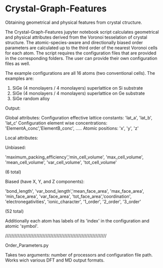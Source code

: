 # Crystal-Graph-Features
Obtaining geometrical and physical features from crystal ctructure.

The Crystal-Graph-Features jupyter notebook script calculates geometrical and physical attributes derived from the Voronoi tesselation of crystal structure. The atomic-species-aware and directionally biased order parameters are calculated up to the third order of the nearest Voronoi cells for each atom. The script requires the configuration files that are provided in the corresponding folders. The user can provide their own configuration files as well.

The example configurations are all 16 atoms (two conventional cells). The examples are:
1) SiGe (4 monolayers / 4 monolayers) superlattice on Si substrate
2) SiGe (4 monolayers / 4 monolayers) superlattice on Ge substrate
3) SiGe random alloy

Output:

Global attributes:
  Configuration effective lattice constants:
  'lat_a', 'lat_b', 'lat_c'
  Configuration element wise concentrations:
  'ElementA_conc','ElementB_conc', .....
  Atomic positions:
  'x', 'y', 'z'  

Local attributes:

  Unbiased:
  
  'maximum_packing_efficiency','min_cell_volume', 'max_cell_volume',
  'mean_cell_volume', 'var_cell_volume', 'tot_cell_volume'
  
  (6 total)
  
  Biased (have X, Y, and Z components):
  
  'bond_length', 'var_bond_length','mean_face_area', 'max_face_area',
  'min_face_area', 'var_face_area', 'tot_face_area','coordination',
  'electronegativities', 'ionic_character',
  '1_order', '2_order', '3_order'
  
  (52 total)

Additionally each atom has labels of its 'index' in the configuration and atomic 'symbol'.


/////////////////////////////////////////////////////////////////

Order_Parameters.py

Takes two arguments: number of processors and configuration file path. Works wich various DFT and MD output formats.


